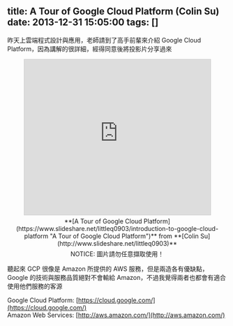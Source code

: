 title: A Tour of Google Cloud Platform (Colin Su)
date: 2013-12-31 15:05:00
tags: []
---

昨天上雲端程式設計與應用，老師請到了高手前輩來介紹 Google Cloud Platform，因為講解的很詳細，經得同意後將投影片分享過來  

<div style="text-align: center;"><iframe allowfullscreen="" frameborder="0" height="356" marginheight="0" marginwidth="0" scrolling="no" src="http://www.slideshare.net/slideshow/embed_code/29490805?rel=0" style="border-width: 1px 1px 0; border: 1px solid #CCC; margin-bottom: 5px;" width="427"></iframe></div>

<div style="margin-bottom: 5px;">

<div style="text-align: center;">**[A Tour of Google Cloud Platform](https://www.slideshare.net/littleq0903/introduction-to-google-cloud-platform "A Tour of Google Cloud Platform")** from **[Colin Su](http://www.slideshare.net/littleq0903)**</div>

</div>

<div style="text-align: center;">NOTICE: 圖片請勿任意擷取使用！</div>

聽起來 GCP 很像是 Amazon 所提供的 AWS 服務，但是兩造各有優缺點，Google 的技術與服務品質絕對不會輸給 Amazon，不過我覺得兩者也都會有適合使用他們服務的客源  

Google Cloud Platform: [https://cloud.google.com/](https://cloud.google.com/)  
Amazon Web Services: [http://aws.amazon.com/](http://aws.amazon.com/)